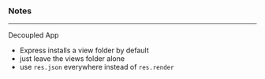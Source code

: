 ### Notes

---

Decoupled App
- Express installs a view folder by default
- just leave the views folder alone
- use `res.json` everywhere instead of `res.render`
